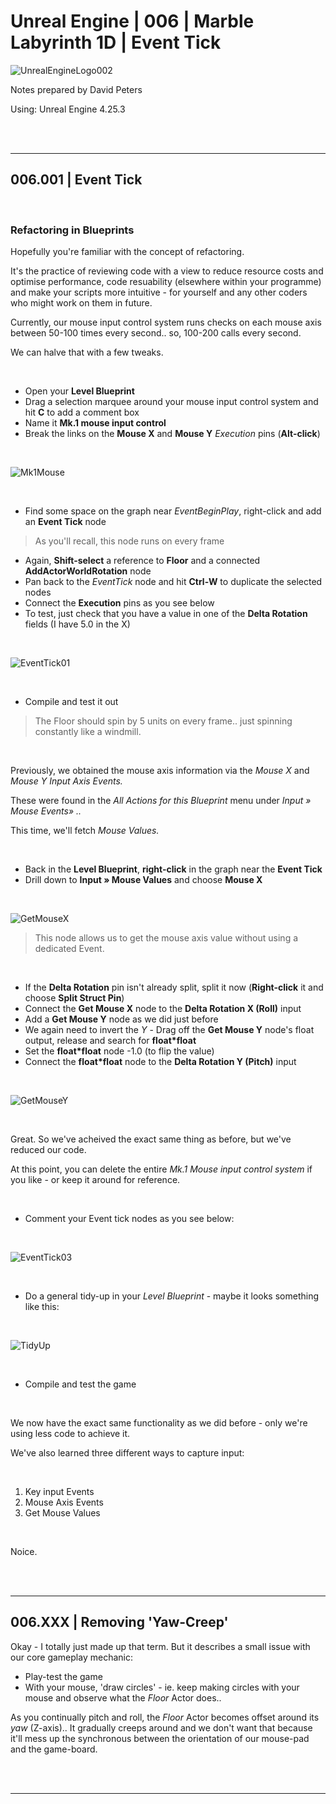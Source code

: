 # Unreal Engine | 006 | Marble Labyrinth 1D | Event Tick

![UnrealEngineLogo002](https://user-images.githubusercontent.com/36719180/90347960-a4e68900-e087-11ea-9349-f5a59105b4d2.png)


Notes prepared by David Peters

Using: Unreal Engine 4.25.3 

<br><br>

---

## 006.001 | Event Tick

<br>

### Refactoring in Blueprints

Hopefully you're familiar with the concept of refactoring.

It's the practice of reviewing code with a view to reduce resource costs and optimise performance, code resuability (elsewhere within your programme) and make your scripts more intuitive - for yourself and any other coders who might work on them in future.

Currently, our mouse input control system runs checks on each mouse axis between 50-100 times every second.. so, 100-200 calls every second.

We can halve that with a few tweaks.

<br>

- Open your **Level Blueprint**
- Drag a selection marquee around your mouse input control system and hit **C** to add a comment box
- Name it **Mk.1 mouse input control**
- Break the links on the **Mouse X** and **Mouse Y** *Execution* pins (**Alt-click**)

<br>

![Mk1Mouse](https://user-images.githubusercontent.com/36719180/90993932-00c28c00-e60b-11ea-8151-94e1d53c6e5e.png)

<br>

- Find some space on the graph near *EventBeginPlay*, right-click and add an **Event Tick** node
>As you'll recall, this node runs on every frame
- Again, **Shift-select** a reference to **Floor** and a connected **AddActorWorldRotation** node
- Pan back to the *EventTick* node and hit **Ctrl-W** to duplicate the selected nodes
- Connect the **Execution** pins as you see below
- To test, just check that you have a value in one of the **Delta Rotation** fields (I have 5.0 in the X)

<br>

![EventTick01](https://user-images.githubusercontent.com/36719180/90994449-dbcf1880-e60c-11ea-81ae-abc076702abb.png)

<br>

- Compile and test it out

>The Floor should spin by 5 units on every frame.. just spinning constantly like a windmill.

<br>

Previously, we obtained the mouse axis information via the *Mouse X* and *Mouse Y* *Input Axis Events.*

These were found in the *All Actions for this Blueprint* menu under *Input » Mouse Events» ..* 

This time, we'll fetch *Mouse Values.*

<br>

- Back in the **Level Blueprint**, **right-click** in the graph near the **Event Tick**
- Drill down to **Input » Mouse Values** and choose **Mouse X**

<br>

![GetMouseX](https://user-images.githubusercontent.com/36719180/90994907-5f3d3980-e60e-11ea-886f-96538d5ff786.png)

>This node allows us to get the mouse axis value without using a dedicated Event.

<br>

- If the **Delta Rotation** pin isn't already split, split it now (**Right-click** it and choose **Split Struct Pin**)
- Connect the **Get Mouse X** node to the **Delta Rotation X (Roll)** input
- Add a **Get Mouse Y** node as we did just before
- We again need to invert the *Y* - Drag off the **Get Mouse Y** node's float output, release and search for **float*float**
- Set the **float*float** node -1.0 (to flip the value)
- Connect the **float*float** node to the **Delta Rotation Y (Pitch)** input

<br>

![GetMouseY](https://user-images.githubusercontent.com/36719180/90995659-b5ab7780-e610-11ea-82a5-7ce433f411e8.png)

<br>

Great. So we've acheived the exact same thing as before, but we've reduced our code.

At this point, you can delete the entire *Mk.1 Mouse input control system* if you like - or keep it around for reference.

<br>

- Comment your Event tick nodes as you see below:

<br>

![EventTick03](https://user-images.githubusercontent.com/36719180/90996168-0ec7db00-e612-11ea-82dc-57026abf9994.png)

<br>

- Do a general tidy-up in your *Level Blueprint* - maybe it looks something like this:

<br>

![TidyUp](https://user-images.githubusercontent.com/36719180/90996251-4767b480-e612-11ea-8156-026c1bd53772.png)

<br>

- Compile and test the game

<br>

We now have the exact same functionality as we did before - only we're using less code to achieve it.

We've also learned three different ways to capture input:

<br>

1. Key input Events
2. Mouse Axis Events
3. Get Mouse Values

<br>

Noice.

<br><br>

---

## 006.XXX | Removing 'Yaw-Creep'

Okay - I totally just made up that term. But it describes a small issue with our core gameplay mechanic:

- Play-test the game
- With your mouse, 'draw circles' - ie. keep making circles with your mouse and observe what the *Floor* Actor does..

As you continually pitch and roll, the *Floor* Actor becomes offset around its *yaw* (Z-axis).. It gradually creeps around and we don't want that because it'll mess up the synchronous between the orientation of our mouse-pad and the game-board.



<br><br>

---
